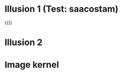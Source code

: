 # Illusion 1 (Test: saacostam)

{{<p5-iframe ver="1.4.2" sketch="./../../sketches/illusions/SteppingFeet.js" lib1="https://cdnjs.cloudflare.com/ajax/libs/p5.js/1.4.2/p5.min.js" width="400" height="250">}}

# Illusion 2

# Image kernel
